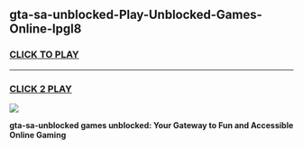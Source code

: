 
## gta-sa-unblocked-Play-Unblocked-Games-Online-lpgl8
<h3>
<a href="https://premium76.site?title=gta-sa-unblocked&ref=25A">CLICK TO PLAY</a></h3>
<hr>

<h3>
<a href="https://premium76.site?title=gta-sa-unblocked&ref=25A">CLICK 2 PLAY</a>
  
</h3>

<a href="https://premium76.site?title=gta-sa-unblocked&ref=25A"><img src="https://clearcache.store/games.png"></a>


**gta-sa-unblocked games unblocked: Your Gateway to Fun and Accessible Online Gaming**
